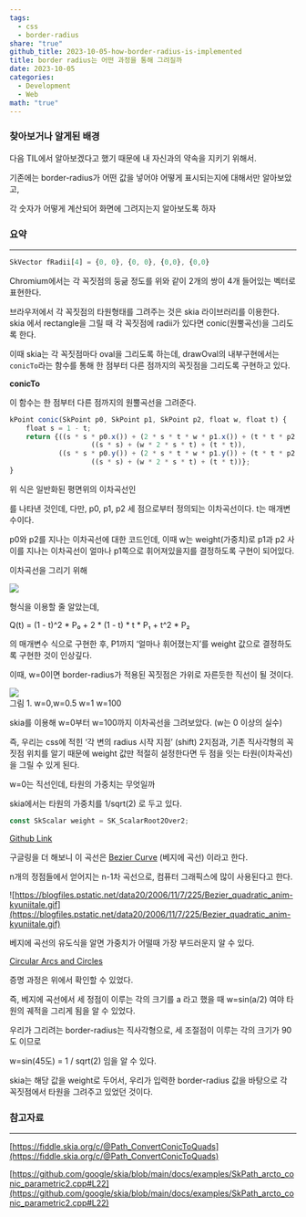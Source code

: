 ```yaml
---  
tags:  
  - css  
  - border-radius  
share: "true"  
github_title: 2023-10-05-how-border-radius-is-implemented  
title: border radius는 어떤 과정을 통해 그려질까  
date: 2023-10-05  
categories:  
  - Development  
  - Web  
math: "true"  
---  
```

### 찾아보거나 알게된 배경  
  
다음 TIL에서 알아보겠다고 했기 때문에 내 자신과의 약속을 지키기 위해서.  
  
기존에는 border-radius가 어떤 값을 넣어야 어떻게 표시되는지에 대해서만 알아보았고,  
  
각 숫자가 어떻게 계산되어 화면에 그려지는지 알아보도록 하자  
  
### 요약  
  
---  
  
```jsx  
SkVector fRadii[4] = {0, 0}, {0, 0}, {0,0}, {0,0}  
```  
  
Chromium에서는 각 꼭짓점의 둥긂 정도를 위와 같이 2개의 쌍이 4개 들어있는 벡터로 표현한다.  
  
브라우저에서 각 꼭짓점의 타원형태를 그려주는 것은 skia 라이브러리를 이용한다. skia 에서 rectangle을 그릴 때 각 꼭짓점에 radii가 있다면 conic(원뿔곡선)을 그리도록 한다.  
  
이때 skia는 각 꼭짓점마다 oval을 그리도록 하는데, drawOval의 내부구현에서는 `conicTo`라는 함수를 통해 한 점부터 다른 점까지의 꼭짓점을 그리도록 구현하고 있다.  
  
**conicTo**  
  
이 함수는 한 점부터 다른 점까지의 원뿔곡선을 그려준다.  
  
```jsx  
kPoint conic(SkPoint p0, SkPoint p1, SkPoint p2, float w, float t) {  
    float s = 1 - t;  
    return {((s * s * p0.x()) + (2 * s * t * w * p1.x()) + (t * t * p2.x())) /  
                    ((s * s) + (w * 2 * s * t) + (t * t)),  
            ((s * s * p0.y()) + (2 * s * t * w * p1.y()) + (t * t * p2.y())) /  
                    ((s * s) + (w * 2 * s * t) + (t * t))};  
}  
```  
  
위 식은 일반화된 평면위의 이차곡선인  
  
를 나타낸 것인데, 다만, p0, p1, p2 세 점으로부터 정의되는 이차곡선이다. t는 매개변수이다.  
  
p0와 p2를 지나는 이차곡선에 대한 코드인데, 이때 w는 weight(가중치)로 p1과 p2 사이를 지나는 이차곡선이 얼마나 p1쪽으로 휘어져있을지를 결정하도록 구현이 되어있다.  
  
이차곡선을 그리기 위해  
  
![](../../assets/img/posts/Pasted%20image%2020240530142445.png)  
  
형식을 이용할 줄 알았는데,  
  
Q(t) = (1 - t)^2 * P₀ + 2 * (1 - t) * t * P₁ + t^2 * P₂  
  
의 매개변수 식으로 구현한 후, P1까지 ‘얼마나 휘어졌는지’를 weight 값으로 결정하도록 구현한 것이 인상깊다.  
  
이때, w=0이면 border-radius가 적용된 꼭짓점은 가위로 자른듯한 직선이 될 것이다.  
  
![](../../assets/img/posts/Pasted%20image%2020240530142504.png)  
그림 1. w=0,w=0.5 w=1 w=100  
  
skia를 이용해 w=0부터 w=100까지 이차곡선을 그려보았다. (w는 0 이상의 실수)  
  
즉, 우리는 css에 적힌 ‘각 변의 radius 시작 지점’ (shift) 2지점과, 기존 직사각형의 꼭짓점 위치를 알기 때문에 weight 값만 적절히 설정한다면 두 점을 잇는 타원(이차곡선)을 그릴 수 있게 된다.  
  
w=0는 직선인데, 타원의 가중치는 무엇일까  
  
skia에서는 타원의 가중치를 1/sqrt(2) 로 두고 있다.  
  
```jsx  
const SkScalar weight = SK_ScalarRoot2Over2;  
```  
  
[Github Link](https://github.com/google/skia/blob/20a431090e24b620c32b8389d3a183f34cfc8c8c/src/core/SkPathBuilder.cpp#L720)  
  
구글링을 더 해보니 이 곡선은 [Bezier Curve](https://en.wikipedia.org/wiki/B%C3%A9zier_curve) (베지에 곡선) 이라고 한다.  
  
n개의 정점들에서 얻어지는 n-1차 곡선으로, 컴퓨터 그래픽스에 많이 사용된다고 한다.  
  
![https://blogfiles.pstatic.net/data20/2006/11/7/225/Bezier_quadratic_anim-kyuniitale.gif](https://blogfiles.pstatic.net/data20/2006/11/7/225/Bezier_quadratic_anim-kyuniitale.gif)  
  
베지에 곡선의 유도식을 알면 가중치가 어떨때 가장 부드러운지 알 수 있다.  
  
[Circular Arcs and Circles](https://pages.mtu.edu/~shene/COURSES/cs3621/NOTES/spline/NURBS/RB-circles.html)  
  
증명 과정은 위에서 확인할 수 있었다.  
  
즉, 베지에 곡선에서 세 정점이 이루는 각의 크기를 a 라고 했을 때 w=sin(a/2) 여야 타원의 궤적을 그리게 됨을 알 수 있었다.  
  
우리가 그리려는 border-radius는 직사각형으로, 세 조절점이 이루는 각의 크기가 90도 이므로  
  
w=sin(45도) = 1 / sqrt(2) 임을 알 수 있다.  
  
skia는 해당 값을 weight로 두어서, 우리가 입력한 border-radius 값을 바탕으로 각 꼭짓점에서 타원을 그려주고 있었던 것이다.  
  
### 참고자료  
  
---  
  
[https://fiddle.skia.org/c/@Path_ConvertConicToQuads](https://fiddle.skia.org/c/@Path_ConvertConicToQuads)  
  
[https://github.com/google/skia/blob/main/docs/examples/SkPath_arcto_conic_parametric2.cpp#L22](https://github.com/google/skia/blob/main/docs/examples/SkPath_arcto_conic_parametric2.cpp#L22)